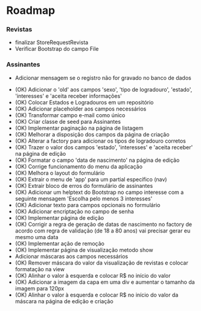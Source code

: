 # Roadmap
### Revistas
* finalizar StoreRequestRevista
* Verificar Bootstrap do campo File

### Assinantes
* Adicionar mensagem se o registro não for gravado no banco de dados
>

* (OK) Adicionar o 'old' aos campos 'sexo', 'tipo de logradouro', 'estado', 'interesses' e 'aceita receber informações'
* (OK) Colocar Estados e Logradouros em um repositório
* (OK) Adicionar placeholder aos campos necessários
* (OK) Transformar campo e-mail como único
* (OK) Criar classe de seed para Assinantes
* (OK) Implementar paginação na página de listagem
* (OK) Melhorar a disposição dos campos da página de criação
* (OK) Alterar a factory para adicionar os tipos de logradouro corretos
* (OK) Trazer o valor dos campos 'estado', 'interesses' e 'aceita receber' na página de edição
* (OK) Formatar o campo 'data de nascimento' na página de edição
* (OK) Corrige funcionamento do menu da aplicação
* (OK) Melhora o layout do formulário
* (OK) Extrair o menu de 'app' para um partial específico (nav)
* (OK) Extrair bloco de erros do formulário de assinantes 
* (OK) Adicionar um helptext do Bootstrap no campo interesse com a seguinte mensagem 'Escolha pelo menos 3 interesses'
* (OK) Adicionar texto para campos opcionais no formulário
* (OK) Adicionar encriptação no campo de senha
* (OK) Implementar página de edição
* (OK) Corrigir a regra de geração de datas de nascimento no factory de acordo com regra de validação (de 18 a 80 anos) vai precisar gerar eu mesmo uma data 
* (OK) Implementar ação de remoção
* (OK) Implementar página de visualização metodo show
* Adicionar máscaras aos campos necessários
* (OK) Remover máscara do valor da visualização de revistas e colocar formatação na view
* (OK) Alinhar o valor à esquerda e colocar R$ no início do valor
* (OK) Adicionar a imagem da capa em uma div e aumentar o tamanho da imagem para 120px
* (OK) Alinhar o valor à esquerda e colocar R$ no início do valor da máscara na página de edição e criação 
